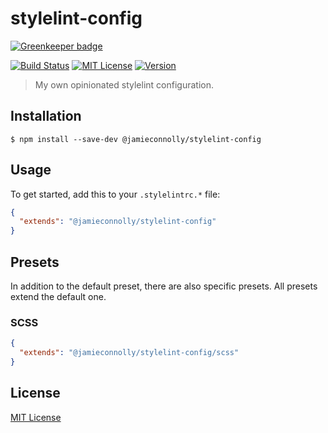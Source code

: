 # stylelint-config

[![Greenkeeper badge](https://badges.greenkeeper.io/jamieconnolly/stylelint-config.svg)](https://greenkeeper.io/)

[![Build Status][build-status-image]][build-status-url]
[![MIT License][license-image]][license-url]
[![Version][version-image]][version-url]

> My own opinionated stylelint configuration.

## Installation

```
$ npm install --save-dev @jamieconnolly/stylelint-config
```

## Usage

To get started, add this to your `.stylelintrc.*` file:

```json
{
  "extends": "@jamieconnolly/stylelint-config"
}
```

## Presets

In addition to the default preset, there are also specific presets. All presets extend the default one.

### SCSS

```json
{
  "extends": "@jamieconnolly/stylelint-config/scss"
}
```

## License

[MIT License][license-url]

[build-status-image]: https://api.travis-ci.org/jamieconnolly/stylelint-config.svg?branch=master
[build-status-url]: https://travis-ci.org/jamieconnolly/stylelint-config

[license-image]: https://img.shields.io/badge/license-MIT-blue.svg
[license-url]: https://github.com/jamieconnolly/stylelint-config/blob/master/LICENSE

[version-image]: https://img.shields.io/npm/v/@jamieconnolly/stylelint-config.svg
[version-url]: https://www.npmjs.com/package/@jamieconnolly/stylelint-config

